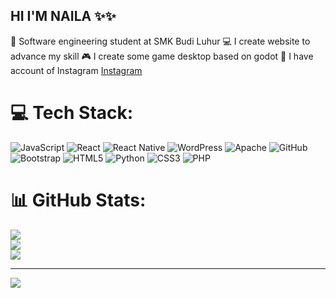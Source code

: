## HI I'M NAILA ✨✨

🧠 Software engineering student at SMK Budi Luhur 
💻 I create website to advance my skill 
🎮 I create some game desktop based on godot 
💯 I have account of Instagram [Instagram](https://www.instagram.com/naii_d0.0/)


# 💻 Tech Stack:
![JavaScript](https://img.shields.io/badge/javascript-%23323330.svg?style=for-the-badge&logo=javascript&logoColor=%23F7DF1E) ![React](https://img.shields.io/badge/react-%2320232a.svg?style=for-the-badge&logo=react&logoColor=%2361DAFB) ![React Native](https://img.shields.io/badge/react_native-%2320232a.svg?style=for-the-badge&logo=react&logoColor=%2361DAFB) ![WordPress](https://img.shields.io/badge/WordPress-%23117AC9.svg?style=for-the-badge&logo=WordPress&logoColor=white) ![Apache](https://img.shields.io/badge/apache-%23D42029.svg?style=for-the-badge&logo=apache&logoColor=white) ![GitHub](https://img.shields.io/badge/github-%23121011.svg?style=for-the-badge&logo=github&logoColor=white) ![Bootstrap](https://img.shields.io/badge/bootstrap-%238511FA.svg?style=for-the-badge&logo=bootstrap&logoColor=white) ![HTML5](https://img.shields.io/badge/html5-%23E34F26.svg?style=for-the-badge&logo=html5&logoColor=white) ![Python](https://img.shields.io/badge/python-3670A0?style=for-the-badge&logo=python&logoColor=ffdd54) ![CSS3](https://img.shields.io/badge/css3-%231572B6.svg?style=for-the-badge&logo=css3&logoColor=white) ![PHP](https://img.shields.io/badge/php-%23777BB4.svg?style=for-the-badge&logo=php&logoColor=white)
# 📊 GitHub Stats:
![](https://github-readme-stats.vercel.app/api?username=naila050509&theme=merko&hide_border=false&include_all_commits=false&count_private=false)<br/>
![](https://nirzak-streak-stats.vercel.app/?user=naila050509&theme=merko&hide_border=false)<br/>
![](https://github-readme-stats.vercel.app/api/top-langs/?username=naila050509&theme=merko&hide_border=false&include_all_commits=false&count_private=false&layout=compact)

---
[![](https://visitcount.itsvg.in/api?id=naila050509&icon=0&color=0)](https://visitcount.itsvg.in)

<!-- Proudly created with GPRM ( https://gprm.itsvg.in ) -->
